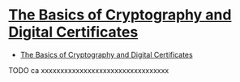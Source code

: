 # [The Basics of Cryptography and Digital Certificates](https://whatismyipaddress.com/cryptography)

- [The Basics of Cryptography and Digital Certificates](#the-basics-of-cryptography-and-digital-certificates)

















TODO ca xxxxxxxxxxxxxxxxxxxxxxxxxxxxxxxxx